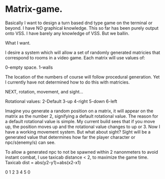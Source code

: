 # Matrix-game.


Basically I want to design a turn based dnd type game on the terminal or beyond.
I have NO graphical knowledge. This so far has been purely output onto VSS. I have barely any knowledge of VSS.
But we ballin.


What I want.

I desire a system which will allow a set of randomly generated matricies that correspond to rooms in a video game. Each matrix will use values of:

0-empty space.
1-walls

The location of the numbers of course will follow procedural generation. Yet I currently have not determined how to do this with matricies.

NEXT, rotation, movement, and sight... 

Rotational values:
2-Default
3-up
4-right
5-down
6-left

Imagine you generate a random position on a matrix, it will appear on the matrix as the number 2, signifying a default rotational value. The reason for a default rotational value is simple. My current build sees that if you move up, the position moves up and the rotational value changes to up or 3. Now I have a working movement system. But what about sight? Sight will be a generated value that determines how far the player character or npc/s(enemy/s) can see. 

To allow a generated npc to not be spawned within 2 nanonmeters to avoid instant combat, I use taxicab distance < 2, to maximize the game time. 
Taxicab dist = abs(y2-y1)+abs(x2-x1)
  
  0 1 2 3 4 5
0 
